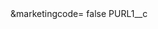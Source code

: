 <?xml version="1.0" encoding="UTF-8"?>
<CustomMetadata xmlns="http://soap.sforce.com/2006/04/metadata" xmlns:xsi="http://www.w3.org/2001/XMLSchema-instance">
    <label>&amp;marketingcode=</label>
    <protected>false</protected>
    <values>
        <field>PURL1__c</field>
        <value xsi:nil="true"/>
    </values>
</CustomMetadata>
